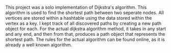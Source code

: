 This project was a solo implementation of Dijkstra's algorithm. This algorithm is used to find the shortest path between two seperate nodes. 
All vertices are stored within a hashtable using the data stored within the vertex as a key. I kept track of all discovered paths by creating a new path object for each.
For the actual dijkstra algorithm method, it takes in any start and any end, and then from that, produces a path object that represents the shortest path.
The rules for the actual algorithm can be found online, as it is already a well known algorithm.
